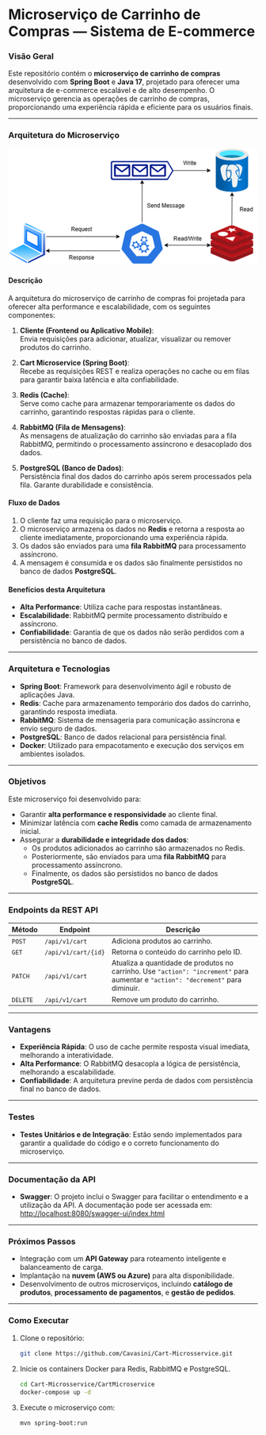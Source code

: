 # Microserviço de Carrinho de Compras — Sistema de E-commerce

### Visão Geral
Este repositório contém o **microserviço de carrinho de compras** desenvolvido com **Spring Boot** e **Java 17**, projetado para oferecer uma arquitetura de e-commerce escalável e de alto desempenho. O microserviço gerencia as operações de carrinho de compras, proporcionando uma experiência rápida e eficiente para os usuários finais.

---
### Arquitetura do Microserviço

<div align="center">
  <img src="Images/cart-microservice-architecture.png" alt="Arquitetura do Microserviço de Carrinho">
</div>

#### Descrição
A arquitetura do microserviço de carrinho de compras foi projetada para oferecer alta performance e escalabilidade, com os seguintes componentes:

1. **Cliente (Frontend ou Aplicativo Mobile)**:  
   Envia requisições para adicionar, atualizar, visualizar ou remover produtos do carrinho.

2. **Cart Microservice (Spring Boot)**:  
   Recebe as requisições REST e realiza operações no cache ou em filas para garantir baixa latência e alta confiabilidade.

3. **Redis (Cache)**:  
   Serve como cache para armazenar temporariamente os dados do carrinho, garantindo respostas rápidas para o cliente.

4. **RabbitMQ (Fila de Mensagens)**:  
   As mensagens de atualização do carrinho são enviadas para a fila RabbitMQ, permitindo o processamento assíncrono e desacoplado dos dados.

5. **PostgreSQL (Banco de Dados)**:  
   Persistência final dos dados do carrinho após serem processados pela fila. Garante durabilidade e consistência.

#### Fluxo de Dados
1. O cliente faz uma requisição para o microserviço.
2. O microserviço armazena os dados no **Redis** e retorna a resposta ao cliente imediatamente, proporcionando uma experiência rápida.
3. Os dados são enviados para uma **fila RabbitMQ** para processamento assíncrono.
4. A mensagem é consumida e os dados são finalmente persistidos no banco de dados **PostgreSQL**.

#### Benefícios desta Arquitetura
- **Alta Performance**: Utiliza cache para respostas instantâneas.
- **Escalabilidade**: RabbitMQ permite processamento distribuído e assíncrono.
- **Confiabilidade**: Garantia de que os dados não serão perdidos com a persistência no banco de dados.


---

### Arquitetura e Tecnologias
- **Spring Boot**: Framework para desenvolvimento ágil e robusto de aplicações Java.
- **Redis**: Cache para armazenamento temporário dos dados do carrinho, garantindo resposta imediata.
- **RabbitMQ**: Sistema de mensageria para comunicação assíncrona e envio seguro de dados.
- **PostgreSQL**: Banco de dados relacional para persistência final.
- **Docker**: Utilizado para empacotamento e execução dos serviços em ambientes isolados.

---

### Objetivos
Este microserviço foi desenvolvido para:
- Garantir **alta performance e responsividade** ao cliente final.
- Minimizar latência com **cache Redis** como camada de armazenamento inicial.
- Assegurar a **durabilidade e integridade dos dados**:
  - Os produtos adicionados ao carrinho são armazenados no Redis.
  - Posteriormente, são enviados para uma **fila RabbitMQ** para processamento assíncrono.
  - Finalmente, os dados são persistidos no banco de dados **PostgreSQL**.

---

### Endpoints da REST API

| Método | Endpoint                     | Descrição                                   |
|--------|------------------------------|---------------------------------------------|
| `POST` | `/api/v1/cart`                | Adiciona produtos ao carrinho.              |
| `GET`  | `/api/v1/cart/{id}`           | Retorna o conteúdo do carrinho pelo ID.     |
| `PATCH`| `/api/v1/cart`                | Atualiza a quantidade de produtos no carrinho. Use `"action": "increment"` para aumentar e `"action": "decrement"` para diminuir. |
| `DELETE` | `/api/v1/cart`              | Remove um produto do carrinho.              |

---

### Vantagens
- **Experiência Rápida**: O uso de cache permite resposta visual imediata, melhorando a interatividade.
- **Alta Performance**: O RabbitMQ desacopla a lógica de persistência, melhorando a escalabilidade.
- **Confiabilidade**: A arquitetura previne perda de dados com persistência final no banco de dados.

---

### Testes
- **Testes Unitários e de Integração**: Estão sendo implementados para garantir a qualidade do código e o correto funcionamento do microserviço.

---

### Documentação da API
- **Swagger**: O projeto inclui o Swagger para facilitar o entendimento e a utilização da API. A documentação pode ser acessada em:  
  [http://localhost:8080/swagger-ui/index.html](http://localhost:8080/swagger-ui/index.html)

---

### Próximos Passos
- Integração com um **API Gateway** para roteamento inteligente e balanceamento de carga.
- Implantação na **nuvem (AWS ou Azure)** para alta disponibilidade.
- Desenvolvimento de outros microserviços, incluindo **catálogo de produtos**, **processamento de pagamentos**, e **gestão de pedidos**.

---

### Como Executar
1. Clone o repositório:
   ```bash
   git clone https://github.com/Cavasini/Cart-Microsservice.git
2. Inicie os containers Docker para Redis, RabbitMQ e PostgreSQL.
      ```bash
    cd Cart-Microsservice/CartMicroservice
    docker-compose up -d
4. Execute o microserviço com:
   ```bash
   mvn spring-boot:run
  
